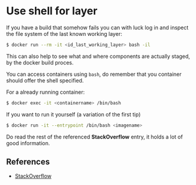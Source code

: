 # Use shell for layer

If you have a build that somehow fails you can with luck log in and inspect the file system of the last known working layer:

```bash
$ docker run --rm -it <id_last_working_layer> bash -il
```

This can also help to see what and where components are actually staged, by the docker build proces.

You can access containers using `bash`, do remember that you container should offer the shell specified.

For a already running container:

```bash
$ docker exec -it <containername> /bin/bash
```

If you want to run it yourself (a variation of the first tip)

```bash
$ docker run -it --entrypoint /bin/bash <imagename>
```

Do read the rest of the referenced **StackOverflow** entry, it holds a lot of good information.

## References

- [StackOverflow](http://stackoverflow.com/questions/26220957/how-can-i-inspect-the-file-system-of-a-failed-docker-build)
